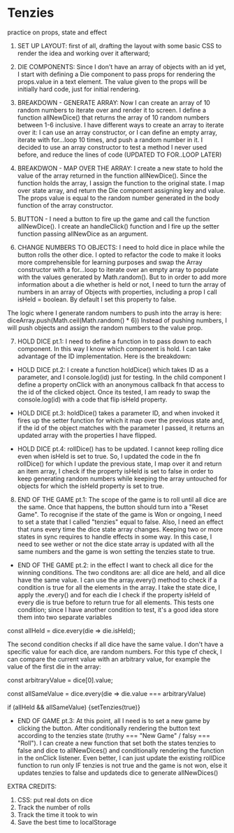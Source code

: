 # Tenzies
 practice on props, state and effect

1. SET UP LAYOUT: first of all, drafting the layout with some basic CSS to render the idea and working over it afterward;

2. DIE COMPONENTS: Since I don't have an array of objects with an id yet, I start with defining a Die component to pass props for rendering the props.value in a text element. The value given to the props will be initially hard code, just for initial rendering.

3. BREAKDOWN - GENERATE ARRAY: Now I can create an array of 10 random numbers to iterate over and render it to screen. I define a function allNewDice() that returns the array of 10 random numbers between 1-6 inclusive. I have different ways to create an array to iterate over it: I can use an array constructor, or I can define an empty array, iterate with for...loop 10 times, and push a random number in it. I decided to use an array constructor to test a method I never used before, and reduce the lines of code (UPDATED TO FOR..LOOP LATER)

4. BREAKDWON - MAP OVER THE ARRAY: I create a new state to hold the value of the array returned in the function allNewDice(). Since the function holds the array, I assign the function to the original state. I map over state array, and return the Die component assigning key and value. The props value is equal to the random number generated in the body function of the array constructor.

5. BUTTON - I need a button to fire up the game and call the function allNewDice(). I create an handleClick() function and I fire up the setter function passing allNewDice as an argument.

6. CHANGE NUMBERS TO OBJECTS: I need to hold dice in place while the button rolls the other dice. I opted to refactor the code to make it looks more comprehensible for learning purposes and swap the Array constructor with a for...loop to iterate over an empty array to populate with the values generated by Math.random().
But to in order to add more information about a die whether is held or not, I need to turn the array of numbers in an array of Objects with properties, including a prop I call isHeld = boolean. By default I set this property to false.

The logic where I generate random numbers to push into the array is here:
diceArray.push(Math.ceil(Math.random() * 6))
Instead of pushing numbers, I will push objects and assign the random numbers to the value prop.

7. HOLD DICE pt.1: I need to define a function in <App /> to pass down to each <Die /> component. In this way I know which <Die /> component is hold. I can take advantage of the ID implementation. Here is the breakdown:


- HOLD DICE pt.2: I create a function holdDice() which takes ID as a parameter, and I console.log(id) just for testing. In the child component <Die /> I define a property onClick with an anonymous callback fn that access to the id of the clicked object.
Once its tested, I am ready to swap the console.log(id) with a code that flip isHeld property.

- HOLD DICE pt.3: holdDice() takes a parameter ID, and when invoked it fires up the setter function for which it map over the previous state and, if the id of the object matches with the parameter I passed, it returns an updated array with the properties I have flipped.

- HOLD DICE pt.4: rollDice() has to be updated. I cannot keep rolling dice even when isHeld is set to true. So, I updated the code in the fn rollDice() for which I update the previous state, I map over it and return an item array, I check if the property isHeld is set to false in order to keep generating random numbers while keeping the array untouched for objects for which the isHeld property is set to true.

8. END OF THE GAME pt.1: The scope of the game is to roll until all dice are the same. Once that happens, the button should turn into a "Reset Game". To recognise if the state of the game is Won or ongoing, I need to set a state that I called "tenzies" equal to false. Also, I need an effect that runs every time the dice state array changes. Keeping two or more states in sync requires to handle effects in some way. In this case, I need to see wether or not the dice state array is updated with all the same numbers and the game is won setting the tenzies state to true.

- END OF THE GAME pt.2: in the effect I want to check all dice for the winning conditions. The two conditons are: all dice are held, and all dice have the same value.
I can use the array.every() method to check if a condition is true for all the elements in the array. I take the state dice, I apply the .every() and for each die I check if the property isHeld of every die is true before to return true for all elements. This tests one condition; since I have another condition to test, it's a good idea store them into two separate variables

const allHeld = dice.every(die => die.isHeld);

The second condition checks if all dice have the same value. I don't have a specific value for each dice, are random numbers. For this type cf check, I can compare the current value with an arbitrary value, for example the value of the first die in the array:

const arbitraryValue = dice[0].value;

const allSameValue = dice.every(die => die.value === arbitraryValue)

if (allHeld && allSameValue) {setTenzies(true)}

- END OF GAME pt.3: At this point, all I need is to set a new game by clicking the button.
After conditionally rendering the button text according to the tenzies state (truthy === "New Game" / falsy === "Roll"). I can create a new function that set both the states tenzies to false and dice to allNewDices() and conditionally rendering the function in the onClick listener. Even better, I can just update the existing rollDice function to run only IF tenzies is not true and the game is not won, else it updates tenzies to false and updateds dice to generate allNewDices()

EXTRA CREDITS:
1. CSS: put real dots on dice
2. Track the number of rolls
3. Track the time it took to win
4. Save the best time to localStorage